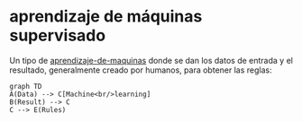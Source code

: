 # aprendizaje de máquinas supervisado

Un tipo de [aprendizaje-de-maquinas](aprendizaje-de-maquinas.md) donde se dan los datos de entrada y el resultado, generalmente creado por humanos, para obtener las reglas:

````mermaid
graph TD
A(Data) --> C[Machine<br/>learning]
B(Result) --> C
C --> E(Rules)
````

